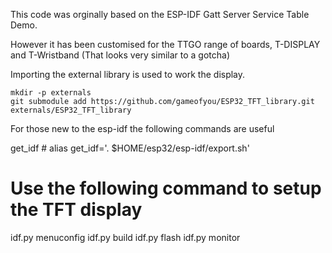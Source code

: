 This code was orginally based on the ESP-IDF Gatt Server Service Table Demo.

However it has been customised for the TTGO range of boards, T-DISPLAY and T-Wristband (That looks very similar to a gotcha)

Importing the external library is used to work the display.

```shell
mkdir -p externals
git submodule add https://github.com/gameofyou/ESP32_TFT_library.git externals/ESP32_TFT_library
```

For those new to the esp-idf the following commands are useful

get_idf # alias get_idf='. $HOME/esp32/esp-idf/export.sh' 
# Use the following command to setup the TFT display
idf.py menuconfig
idf.py build
idf.py flash
idf.py monitor
